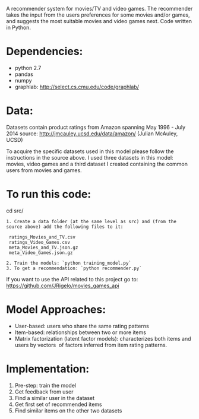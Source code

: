 A recommender system for movies/TV and video games. The recommender takes the
input from the users preferences for some movies and/or games, and suggests the
most suitable movies and video games next.
Code written in Python.

# Dependencies:
 - python 2.7
 - pandas
 - numpy
 - graphlab: http://select.cs.cmu.edu/code/graphlab/


# Data:

Datasets contain product ratings from Amazon spanning May 1996 - July 2014
       source: http://jmcauley.ucsd.edu/data/amazon/ (Julian McAuley, UCSD) 

   To acquire the specific datasets used in this model please follow the
   instructions in the source above.
   I used three datasets in this model: movies, video games and a third
   dataset I created containing the common users from movies and games.


#   To run this code:

   cd src/  

    1. Create a data folder (at the same level as src) and (from the source above) add the following files to it:   

     ratings_Movies_and_TV.csv  
     ratings_Video_Games.csv  
     meta_Movies_and_TV.json.gz  
     meta_Video_Games.json.gz    

    2. Train the models: `python training_model.py`  
    3. To get a recommendation: `python recommender.py`

   If you want to use the API related to this project go to:
          https://github.com/JRigelo/movies_games_api


# Model Approaches:

  - User-based: users who share the same rating patterns
  - Item-based: relationships between two or more items
  - Matrix factorization (latent factor models): characterizes both items and
  users by vectors  of factors inferred from item rating patterns.

# Implementation:

1. Pre-step: train the model
1. Get feedback from user
1. Find a similar user in the dataset
1. Get first set of recommended items
1. Find similar items on the other two datasets
